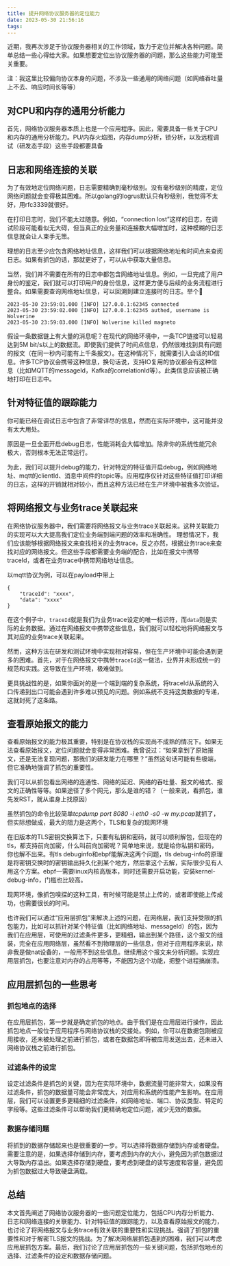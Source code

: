 ```yaml
---
title: 提升网络协议服务器的定位能力
date: 2023-05-30 21:56:16
tags:
---
```


近期，我再次涉足于协议服务器相关的工作领域，致力于定位并解决各种问题。简单总结一些心得给大家。如果想要定位出协议服务器的问题，那么这些能力可能至关重要。

注：我这里比较偏向协议本身的问题，不涉及一些通用的网络问题（如网络吞吐量上不去、响应时间长等等）

## 对CPU和内存的通用分析能力

首先，网络协议服务器本质上也是一个应用程序。因此，需要具备一些关于CPU和内存的通用分析能力。PU/内存火焰图，内存dump分析，锁分析，以及远程调试（研发态手段）这些手段都要具备

## 日志和网络连接的关联

为了有效地定位网络问题，日志需要精确到毫秒级别。没有毫秒级别的精度，定位网络问题就会变得极其困难。所以golang的logrus默认只有秒级别，我觉得不太好，用rfc3339就很好。

在打印日志时，我们不能太过随意。例如，“connection lost”这样的日志，在调试阶段可能看似无大碍，但当真正的业务量和连接数大幅增加时，这种模糊的日志信息就会让人束手无策。

理想的日志至少应包含网络地址信息，这样我们可以根据网络地址和时间点来查阅日志。如果有抓包的话，那就更好了，可以从中获取大量信息。

当然，我们并不需要在所有的日志中都包含网络地址信息。例如，一旦完成了用户身份的鉴定，我们就可以打印用户的身份信息，这样更方便与后续的业务流程进行整合。如果需要查询网络地址信息，可以回溯到建立连接时的日志。举个🌰

```
2023-05-30 23:59:01.000 [INFO] 127.0.0.1:62345 connected
2023-05-30 23:59:02.000 [INFO] 127.0.0.1:62345 authed, username is Wolverine
2023-05-30 23:59:03.000 [INFO] Wolverine killed magneto
```

假设一条数据链上有大量的消息呢？在现代的网络环境中，一条TCP链接可以轻易达到5M bit/s以上的数据流。即使我们提供了时间点信息，仍然很难找到具有问题的报文（在同一秒内可能有上千条报文）。在这种情况下，就需要引入会话的ID信息。许多TCP协议会携带这种信息，换句话说，支持IO复用的协议都会有这种信息（比如MQTT的messageId，Kafka的correlationId等）。此类信息应该被正确地打印在日志中。

## 针对特征值的跟踪能力

你可能已经在调试日志中包含了非常详尽的信息，然而在实际环境中，这可能并没有太大用处。

原因是一旦全面开启debug日志，性能消耗会大幅增加。除非你的系统性能冗余极大，否则根本无法正常运行。

为此，我们可以提升debug的能力，针对特定的特征值开启debug，例如网络地址、mqtt的clientId、消息中间件的topic等。应用程序仅针对这些特征值打印详细的日志，这样的开销就相对较小，而且这种方法已经在生产环境中被我多次验证。

## 将网络报文与业务trace关联起来

在网络协议服务器中，我们需要将网络报文与业务trace关联起来。这种关联能力的实现可以大大提高我们定位业务端到端问题的效率和准确性。 理想情况下，我们应该能够根据网络报文来查找相关的业务trace，反之亦然，根据业务trace来查找对应的网络报文。但这些手段都需要业务端的配合，比如在报文中携带traceId，或者在业务trace中携带网络地址信息。

以mqtt协议为例，可以在payload中带上

```
{
    "traceId": "xxxx",
    "data": "xxxx"
}
```

在这个例子中，`traceId`就是我们为业务trace设定的唯一标识符，而`data`则是实际的业务数据。通过在网络报文中携带这些信息，我们就可以轻松地将网络报文与其对应的业务trace关联起来。

然而，这种方法在研发和测试环境中实现相对容易，但在生产环境中可能会遇到更多的困难。首先，对于在网络报文中携带`traceId`这一做法，业界并未形成统一的规范和实践。这导致在生产环境，极难做到。

更具挑战性的是，如果你面对的是一个端到端的复杂系统，将traceId从系统的入口传递到出口可能会遇到许多难以预见的问题。例如系统不支持这类数据的专递，这就封死了这条路。

## 查看原始报文的能力

查看原始报文的能力极其重要，特别是在协议栈的实现尚不成熟的情况下。如果无法查看原始报文，定位问题就会变得非常困难。我曾说过：“如果拿到了原始报文，还是无法复现问题，那我们的研发能力在哪里？”虽然这句话可能有些极端，但它准确地强调了抓包的重要性。

我们可以从抓包看出网络的连通性、网络的延迟、网络的吞吐量、报文的格式、报文的正确性等等。如果途径了多个网元，那么是谁的错？（一般来说，看抓包，谁先发RST，就从谁身上找原因）

虽然抓包的命令比较简单*tcpdump port 8080 -i eth0 -s0 -w my.pcap*就抓了，但实际想做成，最大的阻力是这两个，TLS和复杂的现网环境

在旧版本的TLS密钥交换算法下，只要有私钥和密码，就可以顺利解包，但现在的tls，都支持前向加密，什么叫前向加密呢？简单地来说，就是给你私钥和密码，你也解不出来。有tls debuginfo和ebpf能解决这两个问题，tls debug-info的原理是将密钥交换时的密钥输出持久化到某个地方，然后拿这个去解，实际很少见有人用这个方案。ebpf一需要linux内核高版本，同时还需要开启功能，安装kernel-debug-info，门槛也比较高。

现网环境，像抓包嗅探的这种工具，有时候可能是禁止上传的，或者即使能上传成功，也需要很长的时间。

也许我们可以通过“应用层抓包”来解决上述的问题，在网络层，我们支持受限的抓包能力，比如可以抓针对某个特征值（比如网络地址、messageId）的包，因为我们在应用层，可使用的过滤条件更多，更精细，输出到某个路径，这个报文的组装，完全在应用网络层，虽然看不到物理层的一些信息，但对于应用程序来说，除非我是做nat设备的，一般用不到这些信息。继续用这个报文来分析问题。实现应用层抓包，也要注意对内存的占用等等，不能因为这个功能，把整个进程搞崩溃。

## 应用层抓包的一些思考

### 抓包地点的选择

在应用层抓包，第一步就是确定抓包的地点。由于我们是在应用层进行操作，因此抓包地点一般位于应用程序与网络协议栈的交接处。例如，你可以在数据包刚被应用接收，还未被处理之前进行抓包，或者在数据包即将被应用发送出去，还未进入网络协议栈之前进行抓包。

### 过滤条件的设定

设定过滤条件是抓包的关键，因为在实际环境中，数据流量可能非常大，如果没有过滤条件，抓包的数据量可能会非常庞大，对应用和系统的性能产生影响。在应用层，我们可以设置更多更精细的过滤条件，如网络地址、端口、协议类型、特定的字段等。这些过滤条件可以帮助我们更精确地定位问题，减少无效的数据。

### 数据存储问题

将抓到的数据存储起来也是很重要的一步。可以选择将数据存储到内存或者硬盘。需要注意的是，如果选择存储到内存，要考虑到内存的大小，避免因为抓包数据过大导致内存溢出。如果选择存储到硬盘，要考虑到硬盘的读写速度和容量，避免因为抓包数据过大导致硬盘满载。

## 总结

本文首先阐述了网络协议服务器的一些问题定位能力，包括CPU内存分析能力、日志和网络连接的关联能力、针对特征值的跟踪能力，以及查看原始报文的能力，也讨论了将网络报文与业务trace有效关联的重要性和实现挑战。强调了抓包的重要性和对于解密TLS报文的挑战。为了解决网络层抓包遇到的困难，我们可以考虑应用层抓包方案。最后，我们讨论了应用层抓包的一些关键问题，包括抓包地点的选择、过滤条件的设定和数据存储问题。

